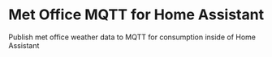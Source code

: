 # Met Office MQTT for Home Assistant

Publish met office weather data to MQTT for consumption inside of Home Assistant